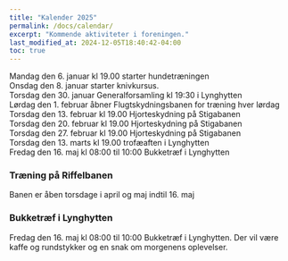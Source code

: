```yaml
---
title: "Kalender 2025"
permalink: /docs/calendar/
excerpt: "Kommende aktiviteter i foreningen."
last_modified_at: 2024-12-05T18:40:42-04:00
toc: true
---     
```


Mandag den 6. januar kl 19.00 starter hundetræningen     
Onsdag den 8. januar starter knivkursus.     
Torsdag den 30. januar Generalforsamling kl 19:30 i Lynghytten     
Lørdag den 1. februar åbner Flugtskydningsbanen for træning hver lørdag     
Torsdag den 13. februar kl 19.00 Hjorteskydning på Stigabanen  
Torsdag den 20. februar kl 19.00 Hjorteskydning på Stigabanen     
Torsdag den 27. februar kl 19.00 Hjorteskydning på Stigabanen     
Torsdag den 13. marts kl 19.00 trofæaften i Lynghytten    
Fredag den 16. maj kl 08:00 til 10:00 Bukketræf i Lynghytten     

### Træning på Riffelbanen
Banen er åben torsdage i april og maj indtil 16. maj  

### Bukketræf i Lynghytten   
Fredag den 16. maj kl 08:00 til 10:00 Bukketræf i Lynghytten.
Der vil være kaffe og rundstykker og en snak om morgenens oplevelser.

